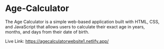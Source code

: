 # Age-Calculator
The Age Calculator is a simple web-based application built with HTML, CSS, and JavaScript that allows users to calculate their exact age in years, months, and days from their date of birth.

Live Link: https://agecalculatorwebsite1.netlify.app/
